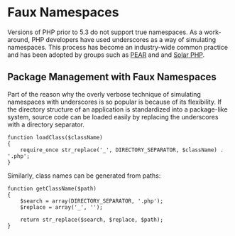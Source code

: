 # Faux Namespaces #

Versions of PHP prior to 5.3 do not support true namespaces. As a work-around, PHP developers have used underscores as a way of simulating namespaces. This process has become an industry-wide common practice and has been adopted by groups such as [PEAR](http://pear.php.net/) and and [Solar PHP](http://solarphp.org/).

## Package Management with Faux Namespaces ##

Part of the reason why the overly verbose technique of simulating namespaces with underscores is so popular is because of its flexibility. If the directory structure of an application is standardized into a package-like system, source code can be loaded easily by replacing the underscores with a directory separator.

```
function loadClass($className)
{
    require_once str_replace('_', DIRECTORY_SEPARATOR, $className) . '.php';
}
```

Similarly, class names can be generated from paths:

```
function getClassName($path)
{
    $search = array(DIRECTORY_SEPARATOR, '.php');
    $replace = array('_', '');
    
    return str_replace($search, $replace, $path);
}
```
